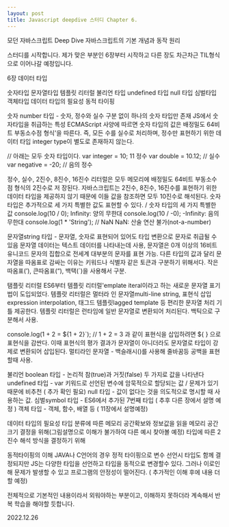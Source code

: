 ```yaml
---
layout: post
title: Javascript deepdive 스터디 Chapter 6.
---
```


모던 자바스크립트 Deep Dive
자바스크립트의 기본 개념과 동작 원리

스터디를 시작합니다.
제가 맞은 부분인 6장부터 시작하고 다른 장도 차근차근 TIL형식으로 이어나갈 예정입니다.

6장 데이터 타입

숫자타입
문자열타입
템플릿 리터럴
불리언 타입
undefined 타입
null 타입
심벌타입
객체타입
데이터 타입의 필요성
동적 타이핑

숫자 number 타입 - 숫자, 정수와 실수 구분 없이 하나의 숫자 타입만 존재
JS에서 숫자타입을 취급하는 특성
ECMAScript 사양에 따르면 숫자 타입의 값은 배정밀도 64비트 부동소수점 형식'을 따른다. 즉, 모든 수를
실수로 처리하며, 정수만 표현하기 위한 데이터 타입 integer type이 별도로 존재하지 않는다.

// 아래는  모두 숫자 타입이다.
var integer = 10; 11 정수
var double = 10.12; // 실수
var negative = -20; // 음의 정수

정수, 실수, 2진수, 8진수, 16진수 리터럴은 모두 메모리에 배정밀도 64비트 부동소수점 형식의 2진수로 저
장된다. 자바스크립트는 2진수, 8진수, 16진수를 표현하기 위한 데이터 타입을 제공하지 않기 때문에 이들
값을 참조하면 모두 10진수로 해석된다.
숫자 타입은 추가적으로 세 가지 특별한 값도 표현할 수 있다.
/ 숫자 타입의 세 가지 특별한 값
console.log(10 / 0); Infinity: 양의 무한대
console.log(10 / -0);  -Infinity: 음의 무한대
console.log(1 * 'String'); // NaN NaN: 산술 연산 불가(not-a-number)

문자열string 타입 - 문자열, 숫자로 표현되어 있어도 타입 변환으로 문자로 취급될 수 있음
문자열 데이터는 텍스트 데이터를 나타내는데 사용, 문자열은 0개 이상의 16비트 유니코드 문자의 집합으로 전세계 대부분의 문자를 표현 가능.
다른 타입의 값과 달리 문자열을 따옴표로 감싸는 이유는 키워드나 식별자 같은 토큰과 구분하기 위해서다.
작은 따옴표(’), 큰따옴표(“), 백택(`)을 사용해서 구분.

탬플릿 리터럴
ES6부터 템플릿 리터럴'emplate iteral이라고 하는 새로운 문자열 표기법이 도입되었다. 템플랏 리터럴은 멀터라
인 문자열multi-line string, 표현식 삽입 expression interpolation, 태그드 템플릿lagged template 등 편리한 문자열 처리 기틀 제공한다. 템플릿 리터럴은 런타임에 일반 문자열로 변환되어 처리된다. 백틱으로 구분해서 사용.

console.log(1 + 2 = ${1 + 2}`); // 1 + 2 = 3 과 같이 표현식을 삽입하려면 ${ } 으로 표현식을 감싼다. 이때 표현식의 평가 결과가 문자열이 아니더라도 문자열로 타입이 강제로 변환되어 삽입된다.
멀티라인 문자열 - 백슬래시(\)를 사용해 줄바꿈등 공백을 표현할때 사용.

불리언 boolean 타입 - 논리적 참(true)과 거짓(false) 두 가지로 값을 나타낸다
undefined 타입 - var 키워드로 선언된 변수에 암묵적으로 할당되는 값 / 문제가 있기 때문에 비추천 ( 추가 확인 필요)
null 타입 - 값이 없다는 것을 의도적으로 명시할 때 사용하는 값.
심벌symbol 타입 - ES6에서 추가된 7번째 타입 ( 추후 다른 장에서 설명 예정 )
객체 타입 - 객체, 함수, 배열 등 ( 11장에서 설명예정)


데이터 타입의 필요성
타입 분류에 따른 메모리 공간확보와 정보값을 읽을 메모리 공간 크기 결정을 위해(그림설명으로 이해가 불가하여 다른 예시 찾아볼 예정)
타입에 따른 2진수 해석 방식을 결정하기 위해

동적타이핑의 이해
JAVA나 C언어의 경우 정적 타이핑으로 변수 선언시 타입도 함께 결정되지만 JS는 다양한 타입을 선언하고 타입을 동적으로 변경할수 있다. 그러나 이로인해 문제가 발생할 수 있고 프로그램의 안정성이 떨어진다.
( 추가적인 이해 후에 내용 더할 예정)


전체적으로 기본적인 내용이라서 외워야하는 부분이고, 이해하지 못하더라 계속해서 반복 학습을 해야할 듯합니다.

2022.12.26

